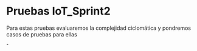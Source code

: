 # Pruebas IoT_Sprint2

Para estas pruebas evaluaremos la complejidad ciclomática y pondremos casos de pruebas para ellas

ˆ